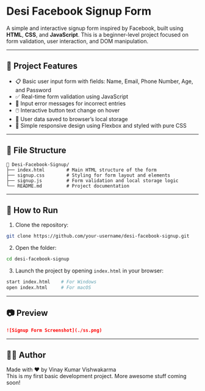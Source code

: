 # Desi Facebook Signup Form

A simple and interactive signup form inspired by Facebook, built using **HTML**, **CSS**, and **JavaScript**. This is a beginner-level project focused on form validation, user interaction, and DOM manipulation.

---

## 📌 Project Features

- 📋 Basic user input form with fields: Name, Email, Phone Number, Age, and Password
- ✅ Real-time form validation using JavaScript
- 🧠 Input error messages for incorrect entries
- 🖱️ Interactive button text change on hover
- 💾 User data saved to browser’s local storage
- 💅 Simple responsive design using Flexbox and styled with pure CSS

---

## 📂 File Structure

```
📁 Desi-Facebook-Signup/
├── index.html        # Main HTML structure of the form
├── signup.css        # Styling for form layout and elements
├── signup.js         # Form validation and local storage logic
└── README.md         # Project documentation
```

---

## 🚀 How to Run

1. Clone the repository:

```bash
git clone https://github.com/your-username/desi-facebook-signup.git
```

2. Open the folder:

```bash
cd desi-facebook-signup
```

3. Launch the project by opening `index.html` in your browser:

```bash
start index.html    # For Windows
open index.html     # For macOS
```

---

## 📷 Preview

```markdown
![Signup Form Screenshot](./ss.png)
```

---

## 🧑‍💻 Author

Made with ❤️ by Vinay Kumar Vishwakarma  
This is my first basic development project. More awesome stuff coming soon!


